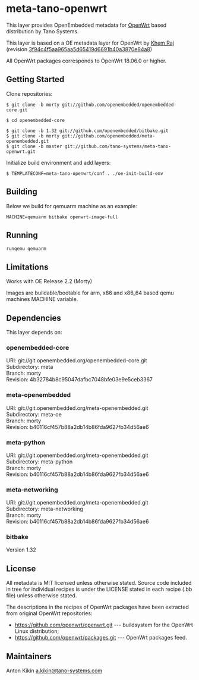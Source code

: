# meta-tano-openwrt

This layer provides OpenEmbedded metadata for [OpenWrt](http://www.openwrt.org/)
based distribution by Tano Systems.

This layer is based on a OE metadata layer for OpenWrt by
[Khem Raj](https://github.com/kraj/meta-openwrt) (revision
[3f94c4f5aa965aa5d65419d6691b40a3870e84a8](https://github.com/kraj/meta-openwrt/commit/3f94c4f5aa965aa5d65419d6691b40a3870e84a8))

All OpenWrt packages corresponds to OpenWrt 18.06.0 or higher.


## Getting Started

Clone repositories:
```
$ git clone -b morty git://github.com/openembedded/openembedded-core.git

$ cd openembedded-core

$ git clone -b 1.32 git://github.com/openembedded/bitbake.git
$ git clone -b morty git://github.com/openembedded/meta-openembedded.git
$ git clone -b master git://github.com/tano-systems/meta-tano-openwrt.git
```

Initialize build environment and add layers:
```
$ TEMPLATECONF=meta-tano-openwrt/conf . ./oe-init-build-env
```

## Building

Below we build for qemuarm machine as an example:
```
MACHINE=qemuarm bitbake openwrt-image-full
```


## Running

```
runqemu qemuarm
```

## Limitations

Works with OE Release 2.2 (Morty)

Images are buildable/bootable for arm, x86 and x86_64 based qemu machines MACHINE variable.

## Dependencies

This layer depends on:

### openembedded-core
URI: git://git.openembedded.org/openembedded-core.git  
Subdirectory: meta  
Branch: morty  
Revision: 4b32784b8c95047dafbc7048bfe03e9e5ceb3367

### meta-openembedded
URI: git://git.openembedded.org/meta-openembedded.git  
Subdirectory: meta-oe  
Branch: morty  
Revision: b40116cf457b88a2db14b86fda9627fb34d56ae6

### meta-python
URI: git://git.openembedded.org/meta-openembedded.git  
Subdirectory: meta-python  
Branch: morty  
Revision: b40116cf457b88a2db14b86fda9627fb34d56ae6

### meta-networking
URI: git://git.openembedded.org/meta-openembedded.git  
Subdirectory: meta-networking  
Branch: morty  
Revision: b40116cf457b88a2db14b86fda9627fb34d56ae6

### bitbake
Version 1.32


## License

All metadata is MIT licensed unless otherwise stated. Source code included
in tree for individual recipes is under the LICENSE stated in each recipe
(.bb file) unless otherwise stated.

The descriptions in the recipes of OpenWrt packages have been extracted from
original OpenWrt repositories:
- https://github.com/openwrt/openwrt.git --- buildsystem for the OpenWrt Linux distribution;
- https://github.com/openwrt/packages.git --- OpenWrt packages feed.


## Maintainers

Anton Kikin <a.kikin@tano-systems.com>
